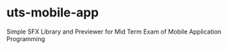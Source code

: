 # uts-mobile-app
Simple SFX Library and Previewer for Mid Term Exam of Mobile Application Programming
